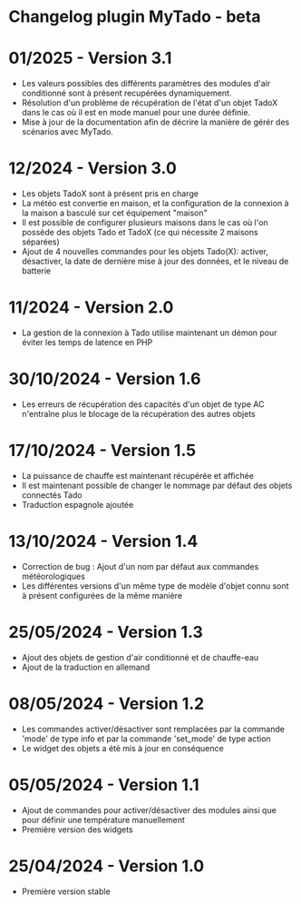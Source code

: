 # Changelog plugin MyTado - beta

# 01/2025 - Version 3.1

- Les valeurs possibles des différents paramètres des modules d'air conditionné sont à présent recupérées dynamiquement.
- Résolution d'un problème de récupération de l'état d'un objet TadoX dans le cas où il est en mode manuel pour une durée définie.
- Mise à jour de la documentation afin de décrire la manière de gérér des scénarios avec MyTado.

# 12/2024 - Version 3.0

- Les objets TadoX sont à présent pris en charge
- La météo est convertie en maison, et la configuration de la connexion à la maison a basculé sur cet équipement "maison"
- Il est possible de configurer plusieurs maisons dans le cas où l'on possède des objets Tado et TadoX (ce qui nécessite 2 maisons séparées)
- Ajout de 4 nouvelles commandes pour les objets Tado(X): activer, désactiver, la date de dernière mise à jour des données, et le niveau de batterie

# 11/2024 - Version 2.0

- La gestion de la connexion à Tado utilise maintenant un démon pour éviter les temps de latence en PHP

# 30/10/2024 - Version 1.6

- Les erreurs de récupération des capacités d'un objet de type AC n'entraîne plus le blocage de la récupération des autres objets

# 17/10/2024 - Version 1.5

- La puissance de chauffe est maintenant récupérée et affichée
- Il est maintenant possible de changer le nommage par défaut des objets connectés Tado
- Traduction espagnole ajoutée

# 13/10/2024 - Version 1.4

- Correction de bug : Ajout d'un nom par défaut aux commandes météorologiques
- Les différentes versions d'un même type de modèle d'objet connu sont à présent configurées de la même manière

# 25/05/2024 - Version 1.3

- Ajout des objets de gestion d'air conditionné et de chauffe-eau
- Ajout de la traduction en allemand

# 08/05/2024 - Version 1.2

- Les commandes activer/désactiver sont remplacées par la commande 'mode' de type info et par la commande 'set_mode' de type action
- Le widget des objets a été mis à jour en conséquence

# 05/05/2024 - Version 1.1

- Ajout de commandes pour activer/désactiver des modules ainsi que pour définir une température manuellement
- Première version des widgets

# 25/04/2024 - Version 1.0

- Première version stable